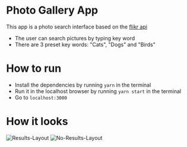 # Photo Gallery App
This app is a photo search interface based on the [flikr api](https://www.flickr.com/services/api/)
 
  - The user can search pictures by typing key word
  - There are 3 preset key words: "Cats", "Dogs" and "Birds"
  
# How to run
 - Install the dependencies by running `yarn` in the terminal
 - Run it in the localhost browser by running `yarn start` in the terminal
 - Go to `localhost:3000`

# How it looks


![Results-Layout](https://github.com/xunhuangxxx/photo-gallery-app/assets/94649745/bbc43118-dc2d-49ac-b3b7-2b83d3511fdd)
![No-Results-Layout](https://github.com/xunhuangxxx/photo-gallery-app/assets/94649745/9b304862-181e-4158-a085-b9a838adee80)
